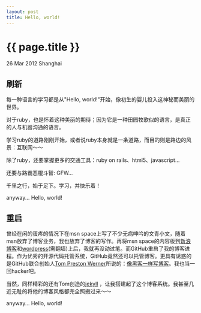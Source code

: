 ```yaml
---
layout: post
title: Hello, world!
---
```


{{ page.title }}
================

<p class="meta">26 Mar 2012 Shanghai </p>


刷新
----
每一种语言的学习都是从"Hello, world!"开始，像初生的婴儿投入这神秘而美丽的世界。

对于ruby，也是怀着这种美丽的期待；因为它是一种田园牧歌似的语言，是真正的人与机器沟通的语言。

学习ruby的道路刚刚开始，或者说ruby本身就是一条道路，而目的则是路边的风景：互联网～～

除了ruby，还要掌握更多的交通工具：ruby on rails、html5、javascript...

还要与路霸恶棍斗智: GFW...

千里之行，始于足下。学习，并快乐着！

anyway... Hello, world!


重启
----
曾经在闲的蛋疼的情况下在msn space上写了不少无病呻吟的文青小文，随着msn放弃了博客业务，我也放弃了博客的写作。再将msn space的内容版到[新浪博客](http://blog.sina.com.cn/hutusi/)和[wordpress](http://hutusi.wordpress.com/)(需翻墙)上后，我就再没动过笔。而GitHub重启了我的博客进程。作为优秀的开源代码托管系统，GitHub竟然还可以托管博客。更具有诱惑的是GitHub联合创始人[Tom Preston Werner](http://tom.preston-werner.com/)所说的：[像黑客一样写博客](http://hutusi.com/2012/03/29/blogging-like-a-hacker.html)。我也当一回hacker吧。

当然，同样精彩的还有Tom创造的[jekyll](https://github.com/mojombo/jekyll) ，让我搭建起了这个博客系统。我甚至几近无耻的将他的博客风格都完全照搬过来～～

anyway... Hello, world!
